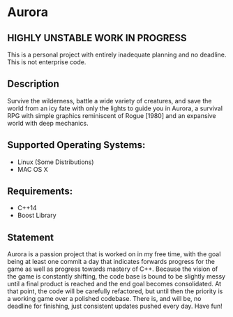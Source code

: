 # Aurora

## HIGHLY UNSTABLE WORK IN PROGRESS
This is a personal project with entirely inadequate planning and no deadline. This is not enterprise code.

## Description
Survive the wilderness, battle a wide variety of creatures, and save the world from an icy fate with only the lights to guide you in Aurora, a survival RPG with simple graphics reminiscent of Rogue [1980] and an expansive world with deep mechanics.

## Supported Operating Systems:
<ul>
<li> Linux (Some Distributions) </li>
<li> MAC OS X </li>
</ul>

## Requirements:
<ul>
<li> C++14
<li> Boost Library
</ul>

## Statement
Aurora is a passion project that is worked on in my free time, with the goal being at least one commit a day that indicates forwards progress for the game as well as progress towards mastery of C++. Because the vision of the game is constantly shifting, the code base is bound to be slightly messy until a final product is reached and the end goal becomes consolidated. At that point, the code will be carefully refactored, but until then the priority is a working game over a polished codebase. There is, and will be, no deadline for finishing, just consistent updates pushed every day. Have fun!
